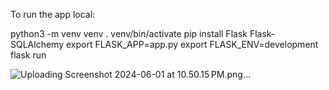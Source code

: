 To run the app local:

python3 -m venv venv
. venv/bin/activate
pip install Flask Flask-SQLAlchemy
export FLASK_APP=app.py
export FLASK_ENV=development
flask run

![Uploading Screenshot 2024-06-01 at 10.50.15 PM.png…]()
